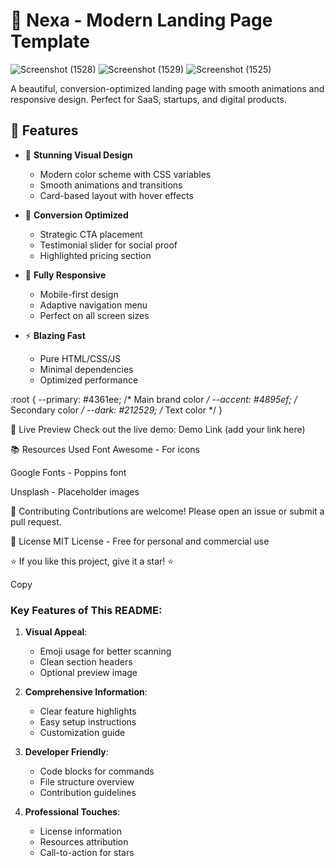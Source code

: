 # 🌟 Nexa - Modern Landing Page Template

![Screenshot (1528)](https://github.com/user-attachments/assets/7abf8367-9bfc-4778-bc09-6a8e85b6dac2)
![Screenshot (1529)](https://github.com/user-attachments/assets/d2dd5f56-8b31-44c6-ac40-3d109cb55f60)
![Screenshot (1525)](https://github.com/user-attachments/assets/04f8dd3d-c662-479d-995d-10b459399396)





A beautiful, conversion-optimized landing page with smooth animations and responsive design. Perfect for SaaS, startups, and digital products.

## 🚀 Features

- 🎨 **Stunning Visual Design**
  - Modern color scheme with CSS variables
  - Smooth animations and transitions
  - Card-based layout with hover effects

- 💯 **Conversion Optimized**
  - Strategic CTA placement
  - Testimonial slider for social proof
  - Highlighted pricing section

- 📱 **Fully Responsive**
  - Mobile-first design
  - Adaptive navigation menu
  - Perfect on all screen sizes

- ⚡ **Blazing Fast**
  - Pure HTML/CSS/JS
  - Minimal dependencies
  - Optimized performance

:root {
  --primary: #4361ee;    /* Main brand color */
  --accent: #4895ef;     /* Secondary color */
  --dark: #212529;       /* Text color */
}


🌟 Live Preview
Check out the live demo: Demo Link (add your link here)

📚 Resources Used
Font Awesome - For icons

Google Fonts - Poppins font

Unsplash - Placeholder images

🤝 Contributing
Contributions are welcome! Please open an issue or submit a pull request.

📜 License
MIT License - Free for personal and commercial use

⭐ If you like this project, give it a star! ⭐

Copy

### Key Features of This README:

1. **Visual Appeal**:
   - Emoji usage for better scanning
   - Clean section headers
   - Optional preview image

2. **Comprehensive Information**:
   - Clear feature highlights
   - Easy setup instructions
   - Customization guide

3. **Developer Friendly**:
   - Code blocks for commands
   - File structure overview
   - Contribution guidelines

4. **Professional Touches**:
   - License information
   - Resources attribution
   - Call-to-action for stars


